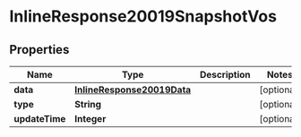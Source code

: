# InlineResponse20019SnapshotVos

## Properties
Name | Type | Description | Notes
------------ | ------------- | ------------- | -------------
**data** | [**InlineResponse20019Data**](InlineResponse20019Data.md) |  |  [optional]
**type** | **String** |  |  [optional]
**updateTime** | **Integer** |  |  [optional]
